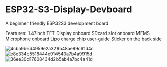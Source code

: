 # ESP32-S3-Display-Devboard
A beginner friendly ESP32S3 development board

Feartures:
1.47inch TFT Display
onboard SDcard slot
onboard MEMS Microphone
onboard Lipo charge chip
user-guide Sticker on the back side

![4cba9b6d4959e2a329b48ae99c61d4c](https://github.com/ZitaoTech/ESP32-S3-Display-Devboard/assets/145678024/b3d9197d-b42e-4096-aca2-50ddeba678fd)
![e8e334c5518444e914540a7b4a9915d](https://github.com/ZitaoTech/ESP32-S3-Display-Devboard/assets/145678024/0281fc14-2b00-48a6-9fd4-d24437ea6731)
![36ee30d17608434d2b5ab4a7bc4a41d](https://github.com/ZitaoTech/ESP32-S3-Display-Devboard/assets/145678024/e8c7a9f8-5333-42ec-b531-8c9e54ea46df)
